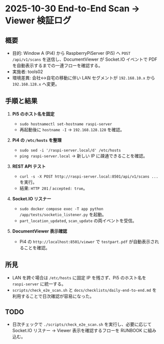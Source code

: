 # 2025-10-30 End-to-End Scan → Viewer 検証ログ

## 概要
- 目的: Window A (Pi4) から RaspberryPiServer (Pi5) へ `POST /api/v1/scans` を送信し、DocumentViewer が Socket.IO イベントで PDF を自動表示するまでの一連フローを確認する。
- 実施者: tools02
- 環境差異: 会社↔自宅の移動に伴い LAN セグメントが `192.168.10.x` から `192.168.128.x` へ変更。

## 手順と結果
1. **Pi5 のホスト名を固定**
   - `sudo hostnamectl set-hostname raspi-server`
   - 再起動後に `hostname -I` → `192.168.128.128` を確認。

2. **Pi4 の `/etc/hosts` を整理**
   - `sudo sed -i '/raspi-server.local/d' /etc/hosts`
   - `ping raspi-server.local` → 新しい IP に疎通できることを確認。

3. **REST API テスト**
   - `curl -s -X POST http://raspi-server.local:8501/api/v1/scans ...` を実行。
   - 結果: `HTTP 201` / `accepted: true`。

4. **Socket.IO リスナー**
   - `sudo docker compose exec -T app python /app/tests/socketio_listener.py` を起動。
   - `part_location_updated`, `scan_update` の両イベントを受信。

5. **DocumentViewer 表示確認**
   - Pi4 の `http://localhost:8501/viewer` で `testpart.pdf` が自動表示されることを確認。

## 所見
- LAN を跨ぐ場合は `/etc/hosts` に固定 IP を残さず、Pi5 のホスト名を `raspi-server` に統一する。
- `scripts/check_e2e_scan.sh` と `docs/checklists/daily-end-to-end.md` を利用することで日次確認が容易になった。

## TODO
- 日次チェックで `./scripts/check_e2e_scan.sh` を実行し、必要に応じて Socket.IO リスナー → Viewer 表示を確認するフローを RUNBOOK に組み込む。
